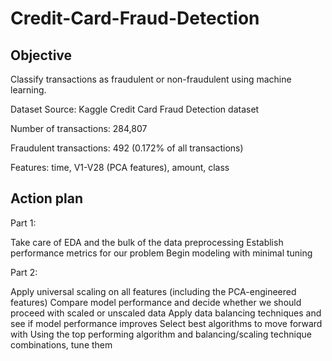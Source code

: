 # Credit-Card-Fraud-Detection
## Objective
Classify transactions as fraudulent or non-fraudulent using machine learning.

Dataset
Source: Kaggle Credit Card Fraud Detection dataset

Number of transactions: 284,807

Fraudulent transactions: 492 (0.172% of all transactions)

Features: time, V1-V28 (PCA features), amount, class

## Action plan
Part 1:

Take care of EDA and the bulk of the data preprocessing
Establish performance metrics for our problem
Begin modeling with minimal tuning

Part 2:

Apply universal scaling on all features (including the PCA-engineered features)
Compare model performance and decide whether we should proceed with scaled or unscaled data
Apply data balancing techniques and see if model performance improves
Select best algorithms to move forward with
Using the top performing algorithm and balancing/scaling technique combinations, tune them
